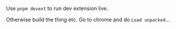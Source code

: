 Use `pnpm devext` to run dev extension live.

Otherwise build the thing etc. Go to chrome and do `Load unpacked`...
